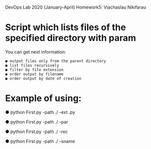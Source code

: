 DevOps Lab 2020 (January-April) Homework5: Viachaslau Nikifarau
# Script which lists files of the specified directory with param

You can get next information:

	● output files only from the parent directory
	● list files recursively
	● filter by file extension
	● order output by filename
	● order output by date of creation

# Example of using:

● python First.py -path ./ -ext .py

● python First.py -path ./ -par

● python First.py -path ./ -rec

● python First.py -path ./ -sname





